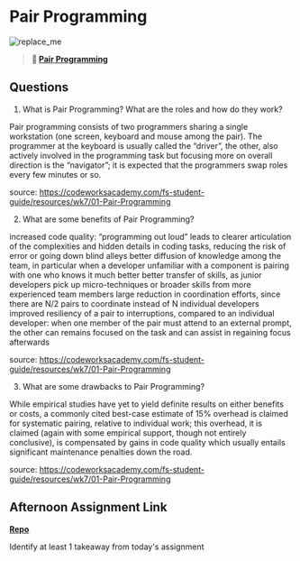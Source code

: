 # Pair Programming

![replace_me](https://codeworks.blob.core.windows.net/public/assets/img/illustrations/placeholder.svg)

> **📖 [Pair Programming](https://codeworksacademy.com/fs-student-guide/resources/wk7/01-Pair-Programming)**

## Questions

1. What is Pair Programming? What are the roles and how do they work?

Pair programming consists of two programmers sharing a single workstation (one screen, keyboard and mouse among the pair). The programmer at the keyboard is usually called the “driver”, the other, also actively involved in the programming task but focusing more on overall direction is the “navigator”; it is expected that the programmers swap roles every few minutes or so.

source: https://codeworksacademy.com/fs-student-guide/resources/wk7/01-Pair-Programming

2. What are some benefits of Pair Programming?

increased code quality: “programming out loud” leads to clearer articulation of the complexities and hidden details in coding tasks, reducing the risk of error or going down blind alleys
better diffusion of knowledge among the team, in particular when a developer unfamiliar with a component is pairing with one who knows it much better
better transfer of skills, as junior developers pick up micro-techniques or broader skills from more experienced team members
large reduction in coordination efforts, since there are N/2 pairs to coordinate instead of N individual developers
improved resiliency of a pair to interruptions, compared to an individual developer: when one member of the pair must attend to an external prompt, the other can remains focused on the task and can assist in regaining focus afterwards

source: https://codeworksacademy.com/fs-student-guide/resources/wk7/01-Pair-Programming

3. What are some drawbacks to Pair Programming?

While empirical studies have yet to yield definite results on either benefits or costs, a commonly cited best-case estimate of 15% overhead is claimed for systematic pairing, relative to individual work; this overhead, it is claimed (again with some empirical support, though not entirely conclusive), is compensated by gains in code quality which usually entails significant maintenance penalties down the road.

source: https://codeworksacademy.com/fs-student-guide/resources/wk7/01-Pair-Programming

## Afternoon Assignment Link

**[Repo](https://github.com/chris-hildebrandt/<ASSIGNMENT_REPO>)**

Identify at least 1 takeaway from today's assignment
